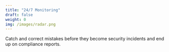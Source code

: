 ```yaml
---
title: "24/7 Monitoring"
draft: false
weight: 0
img: /images/radar.png
---
```

Catch and correct mistakes before they become security incidents and end up on compliance reports.